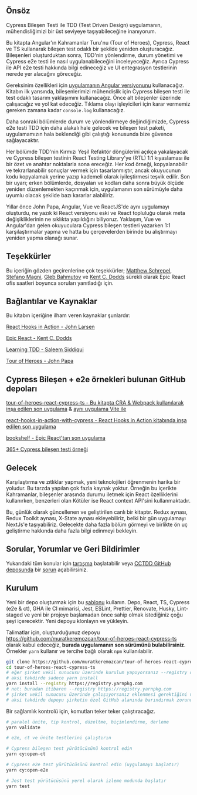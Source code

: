 ## Önsöz

Cypress Bileşen Testi ile TDD (Test Driven Design) uygulamanın, mühendisliğimizi bir üst seviyeye taşıyabileceğine inanıyorum.

Bu kitapta Angular'ın Kahramanlar Turu'nu (Tour of Heroes), Cypress, React ve TS kullanarak bileşen test odaklı bir şekilde yeniden oluşturacağız. Bileşenleri oluşturduktan sonra, TDD'nin yönlendirme, durum yönetimi ve Cypress e2e testi ile nasıl uygulanabileceğini inceleyeceğiz. Ayrıca Cypress ile API e2e testi hakkında bilgi edineceğiz ve UI entegrasyon testlerinin nerede yer alacağını göreceğiz.

Gereksinim özellikleri için [uygulamanın Angular versiyonunu](https://papa-heroes-angular.azurewebsites.net/heroes) kullanacağız. Kitabın ilk yarısında, bileşenlerimizi mühendislik için Cypress bileşen testi ile test odaklı tasarım yaklaşımını kullanacağız. Önce alt bileşenler üzerinde çalışacağız ve yol kat edeceğiz. Tıklama olayı işleyicileri için karar vermemiz gereken zamana kadar `console.log` kullanacağız.

Daha sonraki bölümlerde durum ve yönlendirmeye değindiğimizde, Cypress e2e testi TDD için daha alakalı hale gelecek ve bileşen test paketi, uygulamamızın hala beklendiği gibi çalıştığı konusunda bize güvence sağlayacaktır.

Her bölümde TDD'nin Kırmızı Yeşil Refaktör döngülerini açıkça yakalayacak ve Cypress bileşen testinin React Testing Library'ye (RTL) 1:1 kıyaslaması ile bir özet ve anahtar noktalarla sona ereceğiz. Her kod örneği, kopyalanabilir ve tekrarlanabilir sonuçlar vermek için tasarlanmıştır, ancak okuyucunun kodu kopyalamak yerine yazıp kademeli olarak iyileştirmesi teşvik edilir. Son bir uyarı; erken bölümlerde, dosyaları ve kodları daha sonra büyük ölçüde yeniden düzenlemekten kaçınmak için, uygulamanın son sürümüyle daha uyumlu olacak şekilde bazı kararlar alabiliriz.

Yıllar önce John Papa, Angular, Vue ve ReactJS'de aynı uygulamayı oluşturdu, ne yazık ki React versiyonu eski ve React topluluğu olarak meta değişikliklerinin ne sıklıkta yapıldığını biliyoruz. Yaklaşım, Vue ve Angular'dan gelen okuyuculara Cypress bileşen testleri yazarken 1:1 karşılaştırmalar yapma ve hatta bu çerçevelerden birinde bu alıştırmayı yeniden yapma olanağı sunar.

## Teşekkürler

Bu içeriğin gözden geçirenlerine çok teşekkürler; [Matthew Schrepel](https://www.linkedin.com/in/mschrepel/), [Stefano Magni](https://www.linkedin.com/in/noriste/), [Gleb Bahmutov](https://www.linkedin.com/in/bahmutov/) ve [Kent C. Dodds](https://www.linkedin.com/in/kentcdodds/) sürekli olarak Epic React ofis saatleri boyunca soruları yanıtladığı için.

## Bağlantılar ve Kaynaklar

Bu kitabın içeriğine ilham veren kaynaklar şunlardır:

[React Hooks in Action - John Larsen](https://www.manning.com/books/react-hooks-in-action)

[Epic React - Kent C. Dodds](https://epicreact.dev/)

[Learning TDD - Saleem Siddiqui](https://www.oreilly.com/library/view/learning-test-driven-development/9781098106461/)

[Tour of Heroes - John Papa](https://papa-heroes-angular.azurewebsites.net/heroes)

## Cypress Bileşen + e2e örnekleri bulunan GitHub depoları

[tour-of-heroes-react-cypress-ts - Bu kitapta CRA & Webpack kullanılarak inşa edilen son uygulama](https://github.com/muratkeremozcan/tour-of-heroes-react-cypress-ts) & [aynı uygulama Vite ile](https://github.com/muratkeremozcan/tour-of-heroes-react-vite-cypress-ts)

[react-hooks-in-action-with-cypress - React Hooks in Action kitabında inşa edilen son uygulama](https://github.com/muratkeremozcan/react-hooks-in-action-with-cypress)

[bookshelf - Epic React'tan son uygulama](https://github.com/muratkeremozcan/bookshelf)

[365+ Cypress bileşen testi örneği](https://github.com/muratkeremozcan/cypress-react-component-test-examples)

## Gelecek

Karşılaştırma ve zıtlıklar yapmak, yeni teknolojileri öğrenmenin harika bir yoludur. Bu tarzda yapılan çok fazla kaynak yoktur. Örneğin bu içerikte Kahramanlar, bileşenler arasında durumu iletmek için React özelliklerini kullanırken, benzerleri olan Kötüler ise React context API'sini kullanmaktadır.

Bu, günlük olarak güncellenen ve geliştirilen canlı bir kitaptır. Redux aynası, Redux Toolkit aynası, X-State aynası ekleyebiliriz, belki bir gün uygulamayı NextJs'e taşıyabiliriz. Gelecekte daha fazla bölüm görmeyi ve birlikte ön uç geliştirme hakkında daha fazla bilgi edinmeyi bekleyin.

## Sorular, Yorumlar ve Geri Bildirimler

Yukarıdaki tüm konular için [tartışma](https://github.com/muratkeremozcan/cctdd-tr/discussions) başlatabilir veya [CCTDD GitHub deposunda](https://github.com/muratkeremozcan/cctdd-tr) bir [sorun](https://github.com/muratkeremozcan/cctdd-tr/issues) açabilirsiniz.

## Kurulum

Yeni bir depo oluşturmak için bu [şablonu](https://github.com/muratkeremozcan/react-cypress-ts-template) kullanın. Depo, React, TS, Cypress (e2e & ct), GHA ile CI mimarisi, Jest, ESLint, Prettier, Renovate, Husky, Lint-staged ve yeni bir projeye başlamadan önce sahip olmak istediğiniz çoğu şeyi içerecektir. Yeni depoyu klonlayın ve yükleyin.

Talimatlar için, oluşturduğunuz depoyu https://github.com/muratkeremozcan/tour-of-heroes-react-cypress-ts olarak kabul edeceğiz, **burada uygulamanın son sürümünü bulabilirsiniz**. Örnekler `yarn` kullanır ve tercihe bağlı olarak `npm` kullanılabilir.

```bash
git clone https://github.com/muratkeremozcan/tour-of-heroes-react-cypress-ts
cd tour-of-heroes-react-cypress-ts
# eğer şirket vekil sunucusu üzerinde kurulum yapıyorsanız --registry değiştiricisini ekleyin
# aksi takdirde sadece yarn install
yarn install --registry https://registry.yarnpkg.com
# not: buradan itibaren --registry https://registry.yarnpkg.com
# şirket vekil sunucusu üzerinde çalışıyorsanız eklenmesi gerektiğini varsayın
# aksi takdirde depoyu şirketin özel GitHub alanında barındırmak zorunda kalacaksınız
```

Bir sağlamlık kontrolü için, komutları teker teker çalıştıracağız.

```bash
# paralel ünite, tip kontrol, düzeltme, biçimlendirme, derleme
yarn validate

# e2e, ct ve ünite testlerini çalıştırın

# Cypress bileşen test yürütücüsünü kontrol edin
yarn cy:open-ct

# Cypress e2e test yürütücüsünü kontrol edin (uygulamayı başlatır)
yarn cy:open-e2e

# Jest test yürütücüsünü yerel olarak izleme modunda başlatır
yarn test
```
